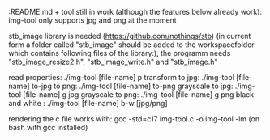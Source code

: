 :README.md + tool still in work (although the features below already work):
img-tool only supports jpg and png at the moment

stb_image library is needed (https://github.com/nothings/stb) (in current form a folder called "stb_image" should be added to the workspacefolder which contains following files of the library:), the programm needs "stb_image_resize2.h", "stb_image_write.h" and "stb_image.h"

read properties: ./img-tool [file-name] p
transform to jpg: ./img-tool [file-name] to-jpg
to png: ./img-tool [file-name] to-png
grayscale to jpg: ./img-tool [file-name] g jpg
grayscale to png: ./img-tool [file-name] g png
black and white : ./img-tool [file-name] b-w [jpg/png]

rendering the c file works with: gcc -std=c17 img-tool.c -o img-tool -lm (on bash with gcc installed)
